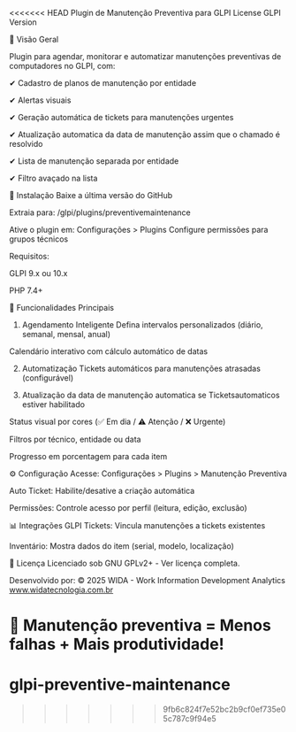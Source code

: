 <<<<<<< HEAD
Plugin de Manutenção Preventiva para GLPI
License
GLPI Version

📌 Visão Geral

Plugin para agendar, monitorar e automatizar manutenções preventivas de computadores no GLPI, com:

✔ Cadastro de planos de manutenção por entidade

✔ Alertas visuais 

✔ Geração automática de tickets para manutenções urgentes

✔ Atualização automatica da data de manutenção assim que o chamado é resolvido

✔ Lista de manutenção separada por entidade

✔ Filtro avaçado na lista

🚀 Instalação
Baixe a última versão do GitHub

Extraia para: /glpi/plugins/preventivemaintenance

Ative o plugin em: Configurações > Plugins
Configure permissões para grupos técnicos

Requisitos:

GLPI 9.x ou 10.x

PHP 7.4+

🔧 Funcionalidades Principais
1. Agendamento Inteligente
Defina intervalos personalizados (diário, semanal, mensal, anual)

Calendário interativo com cálculo automático de datas

2. Automatização
Tickets automáticos para manutenções atrasadas (configurável)


3. Atualização da data de manutenção automatica se Ticketsautomaticos estiver habilitado

Status visual por cores (✅ Em dia / ⚠️ Atenção / ❌ Urgente)

Filtros por técnico, entidade ou data

Progresso em porcentagem para cada item

⚙ Configuração
Acesse: Configurações > Plugins > Manutenção Preventiva


Auto Ticket: Habilite/desative a criação automática

Permissões: Controle acesso por perfil (leitura, edição, exclusão)

📊 Integrações
GLPI Tickets: Vincula manutenções a tickets existentes

Inventário: Mostra dados do item (serial, modelo, localização)



📜 Licença
Licenciado sob GNU GPLv2+ - Ver licença completa.

Desenvolvido por:
© 2025 WIDA - Work Information Development Analytics
www.widatecnologia.com.br

🔧 Manutenção preventiva = Menos falhas + Mais produtividade!
=======
# glpi-preventive-maintenance
>>>>>>> 9fb6c824f7e52bc2b9cf0ef735e05c787c9f94e5
